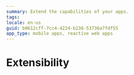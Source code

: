 ```yaml
---
summary: Extend the capabilities of your apps.
tags: 
locale: en-us
guid: b0612cff-7cc4-4224-b238-53736a7fdf55
app_type: mobile apps, reactive web apps
---
```


# Extensibility